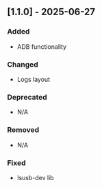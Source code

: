 ## [1.1.0] - 2025-06-27

### Added
- ADB functionality

### Changed
- Logs layout

### Deprecated
- N/A
### Removed
- N/A
### Fixed
- lsusb-dev lib
